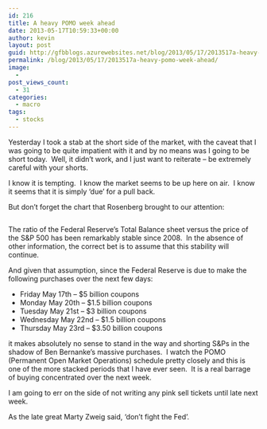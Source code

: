```yaml
---
id: 216
title: A heavy POMO week ahead
date: 2013-05-17T10:59:33+00:00
author: kevin
layout: post
guid: http://gfbblogs.azurewebsites.net/blog/2013/05/17/2013517a-heavy-pomo-week-ahead/
permalink: /blog/2013/05/17/2013517a-heavy-pomo-week-ahead/
image:
  - 
post_views_count:
  - 31
categories:
  - macro
tags:
  - stocks
---
```

Yesterday I took a stab at the short side of the market, with the caveat that I was going to be quite impatient with it and by no means was I going to be short today.  Well, it didn&#8217;t work, and I just want to reiterate &#8211; be extremely careful with your shorts.

I know it is tempting.  I know the market seems to be up here on air.  I know it seems that it is simply &#8216;due&#8217; for a pull back.

But don&#8217;t forget the chart that Rosenberg brought to our attention:

<img class="aligncenter" alt="" src="http://themacrotourist.com/blogs/Feb%20Total%20BS%20to%20SPX%20May%2017%2013.gif" />

The ratio of the Federal Reserve&#8217;s Total Balance sheet versus the price of the S&P 500 has been remarkably stable since 2008.  In the absence of other information, the correct bet is to assume that this stability will continue.

And given that assumption, since the Federal Reserve is due to make the following purchases over the next few days:

  * Friday May 17th &#8211; $5 billion coupons
  * Monday May 20th &#8211; $1.5 billion coupons
  * Tuesday May 21st &#8211; $3 billion coupons
  * Wednesday May 22nd &#8211; $1.5 billion coupons
  * Thursday May 23rd &#8211; $3.50 billion coupons

it makes absolutely no sense to stand in the way and shorting S&Ps in the shadow of Ben Bernanke&#8217;s massive purchases.  I watch the POMO (Permanent Open Market Operations) schedule pretty closely and this is one of the more stacked periods that I have ever seen.  It is a real barrage of buying concentrated over the next week.

I am going to err on the side of not writing any pink sell tickets until late next week.

As the late great Marty Zweig said, &#8216;don&#8217;t fight the Fed&#8217;.